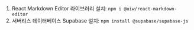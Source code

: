1. React Markdown Editor 라이브러리 설치: `npm i @uiw/react-markdown-editor`
2. 서버리스 데이터베이스 Supabase 설치: `npm install @supabase/supabase-js`
